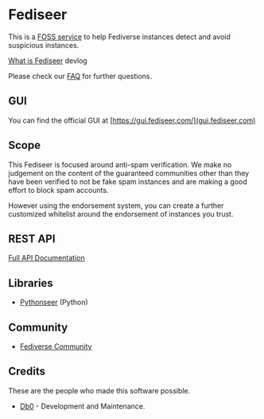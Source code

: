 # Fediseer

This is a [FOSS service](https://github.com/db0/fediseer) to help Fediverse instances detect and avoid suspicious instances.

[What is Fediseer](https://dbzer0.com/blog/overseer-a-fediverse-chain-of-trust/) devlog

Please check our [FAQ](/faq) for further questions.

## GUI

You can find the official GUI at [https://gui.fediseer.com/](gui.fediseer.com)

## Scope

This Fediseer is focused around anti-spam verification. We make no judgement on the content of the guaranteed communities other than they have been verified to not be fake spam instances and are making a good effort to block spam accounts.

However using the endorsement system, you can create a further customized whitelist around the endorsement of instances you trust.

## REST API

[Full API Documentation](/api/)

## Libraries

* [Pythonseer](https://github.com/db0/pythonseer) (Python)

## Community

* [Fediverse Community](https://lemmy.dbzer0.com/c/fediseer)

## Credits

These are the people who made this software possible.

* [Db0](https://dbzer0.com) - Development and Maintenance.